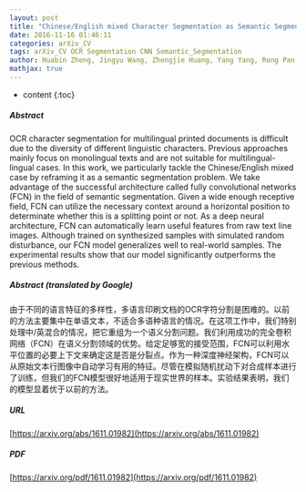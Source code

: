 ```yaml
---
layout: post
title: "Chinese/English mixed Character Segmentation as Semantic Segmentation"
date: 2016-11-16 01:46:11
categories: arXiv_CV
tags: arXiv_CV OCR Segmentation CNN Semantic_Segmentation
author: Huabin Zheng, Jingyu Wang, Zhengjie Huang, Yang Yang, Rong Pan
mathjax: true
---
```


* content
{:toc}

##### Abstract
OCR character segmentation for multilingual printed documents is difficult due to the diversity of different linguistic characters. Previous approaches mainly focus on monolingual texts and are not suitable for multilingual-lingual cases. In this work, we particularly tackle the Chinese/English mixed case by reframing it as a semantic segmentation problem. We take advantage of the successful architecture called fully convolutional networks (FCN) in the field of semantic segmentation. Given a wide enough receptive field, FCN can utilize the necessary context around a horizontal position to determinate whether this is a splitting point or not. As a deep neural architecture, FCN can automatically learn useful features from raw text line images. Although trained on synthesized samples with simulated random disturbance, our FCN model generalizes well to real-world samples. The experimental results show that our model significantly outperforms the previous methods.

##### Abstract (translated by Google)
由于不同的语言特征的多样性，多语言印刷文档的OCR字符分割是困难的。以前的方法主要集中在单语文本，不适合多语种语言的情况。在这项工作中，我们特别处理中/英混合的情况，把它重组为一个语义分割问题。我们利用成功的完全卷积网络（FCN）在语义分割领域的优势。给定足够宽的接受范围，FCN可以利用水平位置的必要上下文来确定这是否是分裂点。作为一种深度神经架构，FCN可以从原始文本行图像中自动学习有用的特征。尽管在模拟随机扰动下对合成样本进行了训练，但我们的FCN模型很好地适用于现实世界的样本。实验结果表明，我们的模型显着优于以前的方法。

##### URL
[https://arxiv.org/abs/1611.01982](https://arxiv.org/abs/1611.01982)

##### PDF
[https://arxiv.org/pdf/1611.01982](https://arxiv.org/pdf/1611.01982)

